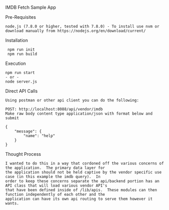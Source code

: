 IMDB Fetch Sample App

Pre-Requisites
   
    node.js (7.8.0 or higher, tested with 7.8.0) - To install use nvm or download manually from https://nodejs.org/en/download/current/


Installation

     npm run init
     npm run build
        

Execution

    npm run start
    - or -
    node server.js
    

Direct API Calls

    Using postman or other api client you can do the following:
    
    POST: http://localhost:8088/api/vendor/imdb
    Make raw body content type application/json with format below and submit
    
    {
    	"message": {
    		"name": "help"
    	}
    }
    


Thought Process

    I wanted to do this in a way that cordoned off the various concerns of the application.  The primary data layer for
    the application should not be held captive by the vendor specific use case (in this example the imdb query).  In 
    order to keep these concerns separate the api/backend portion has an API class that will load various vendor API's
    that have been defined inside of /lib/apis.  These modules can then function independently of each other and the
    application can have its own api routing to serve them however it wants.
    